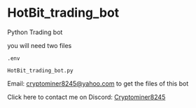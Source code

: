 # HotBit_trading_bot
Python Trading bot

you will need two files
```
.env

HotBit_trading_bot.py
```
Email: cryptominer8245@yahoo.com to get the files of this bot

Click here to contact me on Discord: <a href="https://discord.com/users/412476381725720576">Cryptominer8245</a>


